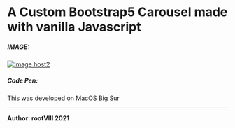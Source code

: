 # A Custom Bootstrap5 Carousel made with vanilla Javascript


##### IMAGE:
<a href="https://imgbox.com/kSDROrdq" target="_blank"><img src="https://images2.imgbox.com/61/5d/kSDROrdq_o.png" alt="image host2"/></a>


##### Code Pen:


This was developed on MacOS Big Sur
<hr>
<b>Author: rootVIII 2021</b><br><br>
